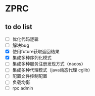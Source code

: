 # ZPRC


## to do list
- [ ] 优化代码逻辑
- [ ] 解决bug
- [x] 使用future获取返回结果
- [x] 集成多种序列化模式
- [ ] 集成多种服务注册发现方式（nacos）
- [ ] 集成多种代理模式（java动态代理 cglib）
- [ ] 配置文件控制配置
- [ ] 负载均衡
- [ ] rpc admin